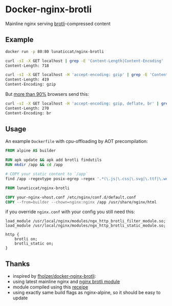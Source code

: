 # Docker-nginx-brotli

Mainline nginx serving [brotli](https://github.com/google/brotli)-compressed content

## Example

```bash
docker run -p 80:80 lunaticcat/nginx-brotli
```

```bash
curl -sI -X GET localhost | grep -E 'Content-Length|Content-Encoding'
Content-Length: 718
```

```bash
curl -sI -X GET localhost -H 'accept-encoding: gzip' | grep -E 'Content-Length|Content-Encoding'
Content-Length: 419
Content-Encoding: gzip
```

But [more than 90%](https://caniuse.com/#feat=brotli) browsers send this:

```bash
curl -sI -X GET localhost -H 'accept-encoding: gzip, deflate, br' | grep -E 'Content-Length|Content-Encoding'
Content-Length: 270
Content-Encoding: br
```

## Usage

An example `Dockerfile` with cpu-offloading by AOT precompilation:

```dockerfile
FROM alpine AS builder

RUN apk update && apk add brotli findutils
RUN mkdir /app && cd /app

# COPY your static content to `/app`
find /app -regextype posix-egrep -regex '.*(\.js|\.css|\.svg|\.ttf|\.webp|\.jpg|\.png|\.ico|\.html)' -exec brotli {} \;

FROM lunaticcat/nginx-brotli

COPY your-nginx-vhost.conf /etc/nginx/conf.d/default.conf
COPY --from=builder --chown=nginx:nginx /app /usr/share/nginx/html
```

if you override `nginx.conf` with your config you still need this:

```nginx
load_module /usr/local/nginx/modules/ngx_http_brotli_filter_module.so;
load_module /usr/local/nginx/modules/ngx_http_brotli_static_module.so;

http {
    brotli on;
    brotli_static on;
}
```

## Thanks

- inspired by [fholzer/docker-nginx-brotli](https://github.com/fholzer/docker-nginx-brotli):
- using latest mainline nginx and [nginx brotli module](https://github.com/google/ngx_brotli)
- module compiled using this [receipe](https://gist.github.com/hermanbanken/96f0ff298c162a522ddbba44cad31081)
- using exactly same build flags as nginx-alpine, so it should be easy to update

